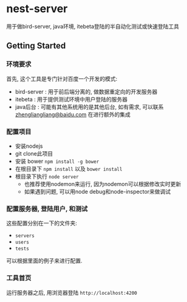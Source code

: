 # nest-server
用于做bird-server, java环境, itebeta登陆的半自动化测试或快速登陆工具

## Getting Started


### 环境要求
首先, 这个工具是专门针对百度一个开发的模式:

* bird-server : 用于前后端分离的, 做数据重定向的开发服务器
* itebeta : 用于提供测试环境中用户登陆的服务器
* java后台 : 可能有其他系统用的是其他后台, 如有需求, 可以联系 zhengliangliang@baidu.com 在进行额外的集成

### 配置项目

* 安装nodejs
* git clone此项目
* 安装 bower ```npm install -g bower```
* 在根目录下 ```npm install``` 以及 ```bower install```
* 根目录下执行 ```node server```
    * 也推荐使用nodemon来运行, 因为nodemon可以根据修改实时更新
    * 如果遇到问题, 可以用node debug和node-inspector来做调试

### 配置服务器, 登陆用户, 和测试

这些配置分别在一下的文件夹:

* ```servers```
* ```users```
* ```tests```

可以根据里面的例子来进行配置.

### 工具首页

运行服务器之后, 用浏览器登陆 ```http://localhost:4200```